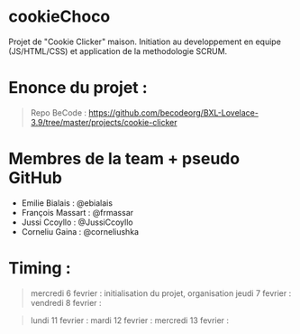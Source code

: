 # cookieChoco
Projet de "Cookie Clicker" maison. Initiation au developpement en equipe (JS/HTML/CSS) et application de la methodologie SCRUM.


# Enonce du projet : 

>Repo BeCode :
>https://github.com/becodeorg/BXL-Lovelace-3.9/tree/master/projects/cookie-clicker

# Membres de la team + pseudo GitHub
- Emilie Bialais : @ebialais
- François Massart : @frmassar
- Jussi Ccoyllo : @JussiCcoyllo
- Corneliu Gaina : @corneliushka

# Timing :

>mercredi 6 fevrier : initialisation du projet, organisation
>jeudi 7 fevrier : 
>vendredi 8 fevrier : 

>lundi 11 fevrier :
>mardi 12 fevrier : 
>mercredi 13 fevrier : 
